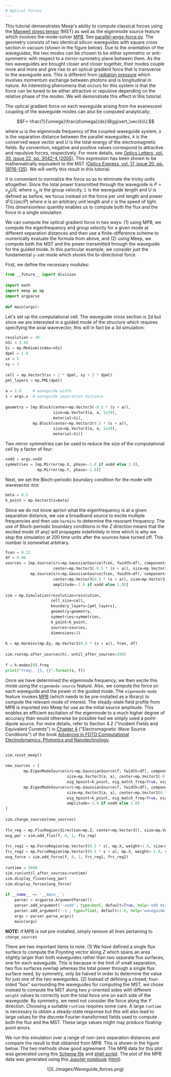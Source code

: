 ```yaml
---
# Optical Forces
---
```


This tutorial demonstrates Meep's ability to compute classical forces using the [Maxwell stress tensor](https://en.wikipedia.org/wiki/Maxwell_stress_tensor) (MST) as well as the eigenmode source feature which involves the mode-solver [MPB](https://mpb.readthedocs.io). See [parallel-wvgs-force.py](https://github.com/stevengj/meep/blob/master/python/examples/parallel-wvgs-force.py). The geometry consists of two identical silicon waveguides with square cross section in vacuum (shown in the figure below). Due to the orientation of the waveguides, the two modes can be chosen to be either symmetric or anti-symmetric with respect to a mirror-symmetry plane between them. As the two waveguides are brought closer and closer together, their modes couple more and more and give rise to an optical gradient force that is transverse to the waveguide axis. This is different from [radiation pressure](https://en.wikipedia.org/wiki/Radiation_pressure) which involves momentum exchange between photons and is longitudinal in nature. An interesting phenomena that occurs for this system is that the force can be tuned to be either attractive or repulsive depending on the relative phase of the modes. We will demonstrate this effect in this tutorial.

The optical gradient force on each waveguide arising from the evanescent coupling of the waveguide modes can also be computed analytically:

$$F=-\frac{1}{\omega}\frac{d\omega}{ds}\Bigg\vert_\vec{k}U,$$

where $\omega$ is the eigenmode frequency of the coupled-waveguide system, $s$ is the separation distance between the parallel waveguides, $k$ is the conserved wave vector and $U$ is the total energy of the electromagnetic fields. By convention, negative and positive values correspond to attractive and repulsive forces, respectively. For more details, see [Optics Letters, vol. 30, issue 22, pp. 3042-4 (2005)](http://math.mit.edu/~stevenj/papers/PovinelliLo05.pdf). This expression has been shown to be mathematically equivalent to the MST ([Optics Express, vol. 17, issue 20, pp. 18116-135](http://www.opticsinfobase.org/oe/abstract.cfm?URI=oe-17-20-18116)). We will verify this result in this tutorial.

It is convenient to normalize the force so as to eliminate the tricky units altogether. Since the total power transmitted through the waveguide is $P=v_gU/L$ where $v_g$ is the group velocity, $L$ is the waveguide length and $U$ is defined as before, we focus instead on the force per unit length and power $(F/L)(ac/P)$ where $a$ is an arbitrary unit length and $c$ is the speed of light. This dimensionless quantity enables us to compute both the flux and the force in a single simulation.

We can compute the optical gradient force in two ways: (1) using MPB, we compute the eigenfrequency and group velocity for a given mode at different separation distances and then use a finite-difference scheme to numerically evaluate the formula from above, and (2) using Meep, we compute both the MST and the power transmitted through the waveguide for the guided mode. In this particular example, we consider just the fundamental `y-odd` mode which shows the bi-directional force.

First, we define the necessary modules:

```py
from __future__ import division

import math
import meep as mp
import argparse

def main(args):
```

Let's set up the computational cell. The waveguide cross section is 2d but since we are interested in a guided mode of the structure which requires specifying the axial wavevector, this will in fact be a 3d simulation:

```py
resolution = 30
nSi = 3.45
Si = mp.Medium(index=nSi)
dpml = 1.0
sx = 5
sy = 3

cell = mp.Vector3(sx + 2 * dpml, sy + 2 * dpml)
pml_layers = mp.PML(dpml)

a = 1.0     # waveguide width
s = args.s  # waveguide separation distance

geometry = [mp.Block(center=mp.Vector3(-0.5 * (s + a)),
                     size=mp.Vector3(a, a, 1e20),
                     material=Si),
            mp.Block(center=mp.Vector3(0.5 * (s + a)),
                     size=mp.Vector3(a, a, 1e20),
                     material=Si)]
```

Two mirror symmetries can be used to reduce the size of the computational cell by a factor of four:

```py
xodd = args.xodd
symmetries = [mp.Mirror(mp.X, phase=-1.0 if xodd else 1.0),
              mp.Mirror(mp.Y, phase=-1.0)]
```

Next, we set the Bloch-periodic boundary condition for the mode with wavevector $\pi/a$:

```scm
beta = 0.5
k_point = mp.Vector3(z=beta)
```

Since we do not know apriori what the eigenfrequency is at a given separation distance, we use a broadband source to excite multiple frequencies and then use `harminv` to determine the resonant frequency. The use of Bloch-periodic boundary conditions in the $Z$ direction means that the excited mode (if any) will propagate indefinitely in time which is why we stop the simulation at 200 time units after the sources have turned off. This number is somewhat arbitrary.

```py
fcen = 0.22
df = 0.06
sources = [mp.Source(src=mp.GaussianSource(fcen, fwidth=df), component=mp.Ey,
                     center=mp.Vector3(-0.5 * (s + a)), size=mp.Vector3(a, a)),
           mp.Source(src=mp.GaussianSource(fcen, fwidth=df), component=mp.Ey,
                     center=mp.Vector3(0.5 * (s + a)), size=mp.Vector3(a, a),
                     amplitude=-1.0 if xodd else 1.0)]

sim = mp.Simulation(resolution=resolution,
                    cell_size=cell,
                    boundary_layers=[pml_layers],
                    geometry=geometry,
                    symmetries=symmetries,
                    k_point=k_point,
                    sources=sources,
                    dimensions=3)

h = mp.Harminv(mp.Ey, mp.Vector3(0.5 * (s + a)), fcen, df)

sim.run(mp.after_sources(h), until_after_sources=200)

f = h.modes[0].freq
print("freq:, {}, {}".format(s, f))
```

Once we have determined the eigenmode frequency, we then excite this mode using the `eigenmode-source` feature. Also, we compute the force on each waveguide and the power in the guided mode. The `eigenmode-mode` feature invokes [MPB](https://mpb.readthedocs.io) (which needs to be pre-installed as a library) to compute the relevant mode of interest. The steady-state field profile from MPB is imported into Meep for use as the initial source amplitude. This enables an efficient excitation of the eigenmode to a much higher degree of accuracy than would otherwise be possible had we simply used a point-dipole source. For more details, refer to Section 4.2 ("Incident Fields and Equivalent Currents") in [Chapter 4](http://arxiv.org/abs/arXiv:1301.5366) ("Electromagnetic Wave Source Conditions") of the book [Advances in FDTD Computational Electrodynamics: Photonics and Nanotechnology](https://www.amazon.com/Advances-FDTD-Computational-Electrodynamics-Nanotechnology/dp/1608071707).

```py

sim.reset_meep()

new_sources = [
        mp.EigenModeSource(src=mp.GaussianSource(f, fwidth=df), component=mp.Ey,
                           size=mp.Vector3(a, a), center=mp.Vector3(-0.5 * (s + a)),
                           eig_kpoint=k_point, eig_match_freq=True, eig_parity=mp.ODD_Y),
        mp.EigenModeSource(src=mp.GaussianSource(f, fwidth=df), component=mp.Ey,
                           size=mp.Vector3(a, a), center=mp.Vector3(0.5 * (s + a)),
                           eig_kpoint=k_point, eig_match_freq=True, eig_parity=mp.ODD_Y,
                           amplitude=-1.0 if xodd else 1.0)
]

sim.change_sources(new_sources)

flx_reg = mp.FluxRegion(direction=mp.Z, center=mp.Vector3(), size=mp.Vector3(1.2 * (2 * a + s), 1.2 * a))
wvg_pwr = sim.add_flux(f, 0, 1, flx_reg)

frc_reg1 = mp.ForceRegion(mp.Vector3(0.5 * s), mp.X, weight=1.0, size=mp.Vector3(y=a))
frc_reg2 = mp.ForceRegion(mp.Vector3(0.5 * s + a), mp.X, weight=-1.0, size=mp.Vector3(y=a))
wvg_force = sim.add_force(f, 0, 1, frc_reg1, frc_reg2)

runtime = 5000
sim.run(until_after_sources=runtime)
sim.display_fluxes(wvg_pwr)
sim.display_forces(wvg_force)

if __name__ == '__main__':
    parser = argparse.ArgumentParser()
    parser.add_argument('-xodd', type=bool, default=True, help='odd mirror-symmetry plane in the X direction?')
    parser.add_argument('-s', type=float, default=1.0, help='waveguide separation distance')
    args = parser.parse_args()
    main(args)
```

<b>NOTE:</b> if MPB is not pre-installed, simply remove all lines pertaining to `change_sources`

There are two important items to note: (1) We have defined a single flux surface to compute the Poynting vector along $Z$ which spans an area slightly larger than both waveguides rather than two separate flux surfaces, one for each waveguide. This is because in the limit of small separation, two flux surfaces overlap whereas the total power through a single flux surface need, by symmetry, only be halved in order to determine the value for just one of the two waveguides. (2) Instead of defining a closed, four-sided "box" surrounding the waveguides for computing the MST, we chose instead to compute the MST along two $y$-oriented sides with different `weight` values to correctly sum the total force one on each side of the waveguide. By symmetry, we need not consider the force along the $Y$ direction. Choosing a suitable `runtime` requires some care. A large `runtime` is necessary to obtain a steady-state response but this will also lead to large values for the discrete Fourier-transformed fields used to compute both the flux and the MST. These large values might may produce floating-point errors.

We run this simulation over a range of non-zero separation distances and compare the result to that obtained from MPB. This is shown in the figure below. The two methods show good agreement. The MPB data for this plot was generated using this [Scheme file](http://ab-initio.mit.edu/~oskooi/wiki_data/parallel-wvgs-mpb.ctl) and [shell script](http://ab-initio.mit.edu/~oskooi/wiki_data/run_wvgs_mpb.sh). The plot of the MPB data was generated using this [Jupyter notebook](http://ab-initio.mit.edu/~oskooi/wiki_data/MPB_data_plot.ipynb) ([html](http://ab-initio.mit.edu/~oskooi/wiki_data/MPB_data_plot.html)).

<center>
![](../images/Waveguide_forces.png)
</center>